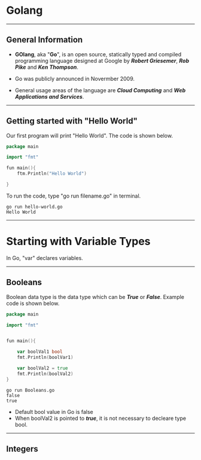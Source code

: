 # Golang

-------------------------------------------------------------------

## General Information

- **GOlang**, aka "**Go**", is an open source, statically typed and compiled programming language designed at Google by ***Robert Griesemer***, ***Rob Pike*** and ***Ken Thompson***. 

- Go was publicly announced in Novermber 2009. 

- General usage areas of the language are ***Cloud Computing*** and ***Web Applications and Services***.

--------------------------------------------------------

## Getting started with "Hello World"

Our first program will print "Hello World". The code is shown below. 

```go
package main

import "fmt"

fun main(){
    ftm.Println("Hello World")

}
```

To run the code, type "go run filename.go" in terminal. 

```console
go run hello-world.go
Hello World
```

--------------------------------------------------------------------

# Starting with Variable Types

In Go, "var" declares variables.

--------------------------------------------------------

## Booleans

Boolean data type is the data type which can be ***True*** or ***False***. Example code is shown below.

```go
package main

import "fmt"


fun main(){

    var boolVal1 bool
    fmt.Println(boolVar1)

    var boolVal2 = true
    fmt.Println(boolVal2)
}
```

```console
go run Booleans.go
false
true
```

* Default bool value in Go is false
* When boolVal2 is pointed to ***true***, it is not necessary to decleare type bool.

-------------------------------------------------------

## Integers


